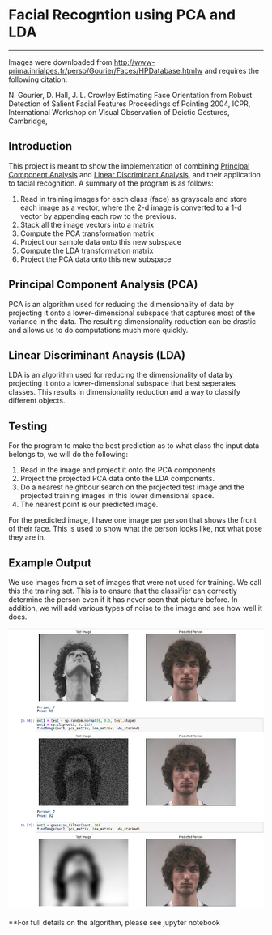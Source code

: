 # Facial Recogntion using PCA and LDA
---
Images were downloaded from http://www-prima.inrialpes.fr/perso/Gourier/Faces/HPDatabase.htmlw and requires the following citation: 

N. Gourier, D. Hall, J. L. Crowley
Estimating Face Orientation from Robust Detection of Salient Facial Features
Proceedings of Pointing 2004, ICPR, International Workshop on Visual Observation of Deictic Gestures, Cambridge,

## Introduction

This project is meant to show the implementation of combining [Principal Component Analysis](https://en.wikipedia.org/wiki/Principal_component_analysis) and [Linear Discriminant Analysis](https://en.wikipedia.org/wiki/Linear_discriminant_analysis), and their application to facial recognition. A summary of the program is as follows:

1. Read in training images for each class (face) as grayscale and store each image as a vector, where the 2-d image is converted to a 1-d vector by appending each row to the previous. 
2. Stack all the image vectors into a matrix 
3. Compute the PCA transformation matrix
4. Project our sample data onto this new subspace
5. Compute the LDA transformation matrix 
6. Project the PCA data onto this new subspace 

## Principal Component Analysis (PCA)

PCA is an algorithm used for reducing the dimensionality of data by projecting it onto a lower-dimensional subspace that captures most of the variance in the data. The resulting dimensionality reduction can be drastic and allows us to do computations much more quickly.

## Linear Discriminant Anaysis (LDA)

LDA is an algorithm used for reducing the dimensionality of data by projecting it onto a lower-dimensional subspace that best seperates classes. This results in dimensionality reduction and a way to classify different objects.

## Testing
For the program to make the best prediction as to what class the input data belongs to, we will do the following:
1. Read in the image and project it onto the PCA components
2. Project the projected PCA data onto the LDA components.
3. Do a nearest neighbour search on the projected test image and the projected training images in this lower dimensional space.
4. The nearest point is our predicted image.

For the predicted image, I have one image per person that shows the front of their face. This is used to show what the person looks like, not what pose they are in.

## Example Output
We use images from a set of images that were not used for training. We call this the training set. This is to ensure that the classifier can correctly determine the person even if it has never seen that picture before. In addition, we will add various types of noise to the image and see how well it does. 

![results](https://github.com/Dillon-Roller/Facial-Recognition/blob/main/example-output/facial-recognition-example.png)

**For full details on the algorithm, please see jupyter notebook
